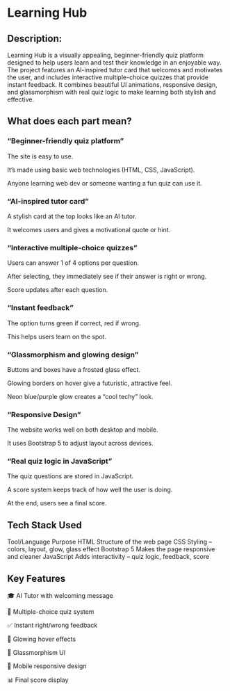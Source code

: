 # Learning Hub

## Description:
Learning Hub is a visually appealing, beginner-friendly quiz platform designed to help users learn and test their knowledge in an enjoyable way. The project features an AI-inspired tutor card that welcomes and motivates the user, and includes interactive multiple-choice quizzes that provide instant feedback. It combines beautiful UI animations, responsive design, and glassmorphism with real quiz logic to make learning both stylish and effective.

## What does each part mean?
### “Beginner-friendly quiz platform”
The site is easy to use.

It’s made using basic web technologies (HTML, CSS, JavaScript).

Anyone learning web dev or someone wanting a fun quiz can use it.

### “AI-inspired tutor card”
A stylish card at the top looks like an AI tutor.

It welcomes users and gives a motivational quote or hint.

### “Interactive multiple-choice quizzes”
Users can answer 1 of 4 options per question.

After selecting, they immediately see if their answer is right or wrong.

Score updates after each question.

### “Instant feedback”
The option turns green if correct, red if wrong.

This helps users learn on the spot.

### “Glassmorphism and glowing design”
Buttons and boxes have a frosted glass effect.

Glowing borders on hover give a futuristic, attractive feel.

Neon blue/purple glow creates a “cool techy” look.

### “Responsive Design”
The website works well on both desktop and mobile.

It uses Bootstrap 5 to adjust layout across devices.

### “Real quiz logic in JavaScript”
The quiz questions are stored in JavaScript.

A score system keeps track of how well the user is doing.

At the end, users see a final score.

## Tech Stack Used
Tool/Language	Purpose
HTML	Structure of the web page
CSS	Styling – colors, layout, glow, glass effect
Bootstrap 5	Makes the page responsive and cleaner
JavaScript	Adds interactivity – quiz logic, feedback, score

## Key Features
🎓 AI Tutor with welcoming message

📝 Multiple-choice quiz system

✅ Instant right/wrong feedback

🌈 Glowing hover effects

🧊 Glassmorphism UI

📱 Mobile responsive design

📊 Final score display
